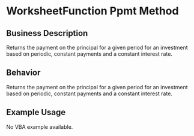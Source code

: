 # WorksheetFunction Ppmt Method

## Business Description
Returns the payment on the principal for a given period for an investment based on periodic, constant payments and a constant interest rate.

## Behavior
Returns the payment on the principal for a given period for an investment based on periodic, constant payments and a constant interest rate.

## Example Usage
No VBA example available.